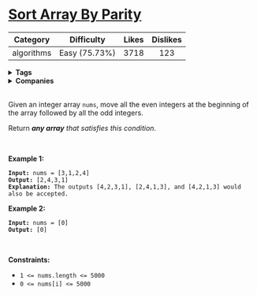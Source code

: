 # [Sort Array By Parity](https://leetcode.com/problems/sort-array-by-parity/description/)

| Category | Difficulty | Likes | Dislikes |
| :------: | :--------: | :---: | :------: |
| algorithms | Easy (75.73%) | 3718 | 123 |

<details>
  <summary><strong>Tags</strong></summary>

  [array](https://leetcode.com/tag/array) | [dynamic-programming](https://leetcode.com/tag/dynamic-programming)

</details>

<details>
  <summary><strong>Companies</strong></summary>

  

</details>
<br />
<p>Given an integer array <code>nums</code>, move all the even integers at the beginning of the array followed by all the odd integers.</p>

<p>Return <em><strong>any array</strong> that satisfies this condition</em>.</p>

<p>&nbsp;</p>
<p><strong>Example 1:</strong></p>

<pre><code><strong>Input:</strong> nums = [3,1,2,4]
<strong>Output:</strong> [2,4,3,1]
<strong>Explanation:</strong> The outputs [4,2,3,1], [2,4,1,3], and [4,2,1,3] would also be accepted.</code></pre>

<p><strong>Example 2:</strong></p>

<pre><code><strong>Input:</strong> nums = [0]
<strong>Output:</strong> [0]</code></pre>

<p>&nbsp;</p>
<p><strong>Constraints:</strong></p>

<ul>
  <li><code>1 &lt;= nums.length &lt;= 5000</code></li>
  <li><code>0 &lt;= nums[i] &lt;= 5000</code></li>
</ul>

